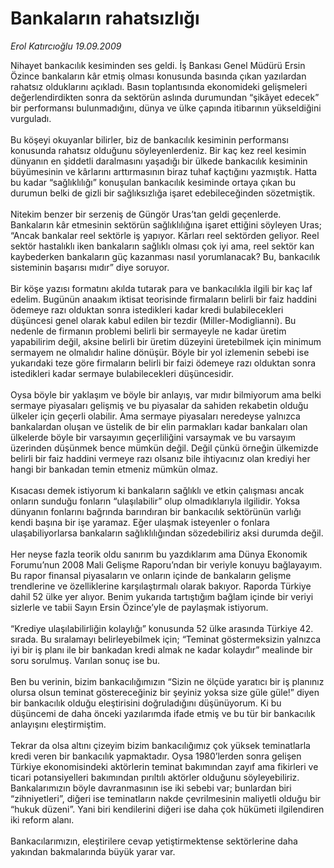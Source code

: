 # Bankaların rahatsızlığı

*Erol Katırcıoğlu 19.09.2009*

<div class="taraf_structure_2col_1zq">
<div class="margen_n">



 <p>Nihayet bankacılık kesiminden ses geldi. İş Bankası Genel Müdürü Ersin Özince bankaların kâr etmiş olması konusunda basında çıkan yazılardan rahatsız olduklarını açıkladı. Basın toplantısında ekonomideki gelişmeleri değerlendirdikten sonra da sektörün aslında durumundan “şikâyet edecek” bir performansı bulunmadığını, dünya ve ülke çapında itibarının yükseldiğini vurguladı. <br/><br/>Bu köşeyi okuyanlar bilirler, biz de bankacılık kesiminin performansı konusunda rahatsız olduğunu söyleyenlerdeniz. Bir kaç kez reel kesimin dünyanın en şiddetli daralmasını yaşadığı bir ülkede bankacılık kesiminin büyümesinin ve kârlarını arttırmasının biraz tuhaf kaçtığını yazmıştık. Hatta bu kadar “sağlıklılığı” konuşulan bankacılık kesiminde ortaya çıkan bu durumun belki de gizli bir sağlıksızlığa işaret edebileceğinden sözetmiştik. <br/><br/>Nitekim benzer bir serzeniş de Güngör Uras’tan geldi geçenlerde. Bankaların kâr etmesinin sektörün sağlıklılığına işaret ettiğini söyleyen Uras; “Ancak bankalar reel sektörle iş yapıyor. Kârları reel sektörden geliyor. Reel sektör hastalıklı iken bankaların sağlıklı olması çok iyi ama, reel sektör kan kaybederken bankaların güç kazanması nasıl yorumlanacak? Bu, bankacılık sisteminin başarısı mıdır” diye soruyor. <br/><br/>Bir köşe yazısı formatını akılda tutarak para ve bankacılıkla ilgili bir kaç laf edelim. Bugünün anaakım iktisat teorisinde firmaların belirli bir faiz haddini ödemeye razı olduktan sonra istedikleri kadar kredi bulabilecekleri düşüncesi genel olarak kabul edilen bir tezdir (Miller-Modiglianni). Bu nedenle de firmanın problemi belirli bir sermayeyle ne kadar üretim yapabilirim değil, aksine belirli bir üretim düzeyini üretebilmek için minimum sermayem ne olmalıdır haline dönüşür. Böyle bir yol izlemenin sebebi ise yukarıdaki teze göre firmaların belirli bir faizi ödemeye razı olduktan sonra istedikleri kadar sermaye bulabilecekleri düşüncesidir. <br/><br/>Oysa böyle bir yaklaşım ve böyle bir anlayış, var mıdır bilmiyorum ama belki sermaye piyasaları gelişmiş ve bu piyasalar da sahiden rekabetin olduğu ülkeler için geçerli olabilir. Ama sermaye piyasaları neredeyse yalnızca bankalardan oluşan ve üstelik de bir elin parmakları kadar bankaları olan ülkelerde böyle bir varsayımın geçerliliğini varsaymak ve bu varsayım üzerinden düşünmek bence mümkün değil. Değil çünkü örneğin ülkemizde belirli bir faiz haddini vermeye razı olsanız bile ihtiyacınız olan krediyi her hangi bir bankadan temin etmeniz mümkün olmaz. <br/><br/>Kısacası demek istiyorum ki bankaların sağlıklı ve etkin çalışması ancak onların sunduğu fonların “ulaşılabilir” olup olmadıklarıyla ilgilidir. Yoksa dünyanın fonlarını bağrında barındıran bir bankacılık sektörünün varlığı kendi başına bir işe yaramaz. Eğer ulaşmak isteyenler o fonlara ulaşabiliyorlarsa bankaların sağlıklılığından sözedebiliriz aksi durumda değil. <br/><br/>Her neyse fazla teorik oldu sanırım bu yazdıklarım ama Dünya Ekonomik Forumu’nun 2008 Mali Gelişme Raporu’ndan bir veriyle konuyu bağlayayım. Bu rapor finansal piyasaların ve onların içinde de bankaların gelişme trendlerine ve özelliklerine karşılaştırmalı olarak bakıyor. Raporda Türkiye dahil 52 ülke yer alıyor. Benim yukarıda tartıştığım bağlam içinde bir veriyi sizlerle ve tabii Sayın Ersin Özince’yle de paylaşmak istiyorum. <br/><br/>“Krediye ulaşılabilirliğin kolaylığı” konusunda 52 ülke arasında Türkiye 42. sırada. Bu sıralamayı belirleyebilmek için; “Teminat göstermeksizin yalnızca iyi bir iş planı ile bir bankadan kredi almak ne kadar kolaydır” mealinde bir soru sorulmuş. Varılan sonuç ise bu. <br/><br/>Ben bu verinin, bizim bankacılığımızın “Sizin ne ölçüde yaratıcı bir iş planınız olursa olsun teminat göstereceğiniz bir şeyiniz yoksa size güle güle!” diyen bir bankacılık olduğu eleştirisini doğruladığını düşünüyorum. Ki bu düşüncemi de daha önceki yazılarımda ifade etmiş ve bu tür bir bankacılık anlayışını eleştirmiştim. <br/><br/>Tekrar da olsa altını çizeyim bizim bankacılığımız çok yüksek teminatlarla kredi veren bir bankacılık yapmaktadır. Oysa 1980’lerden sonra gelişen Türkiye ekonomisindeki aktörlerin teminat bakımından zayıf ama fikirleri ve ticari potansiyelleri bakımından pırıltılı aktörler olduğunu söyleyebiliriz. Bankalarımızın böyle davranmasının ise iki sebebi var; bunlardan biri “zihniyetleri”, diğeri ise teminatların nakde çevrilmesinin maliyetli olduğu bir “hukuk düzeni”. Yani biri kendilerini diğeri ise daha çok hükümeti ilgilendiren iki reform alanı. <br/><br/>Bankacılarımızın, eleştirilere cevap yetiştirmektense sektörlerine daha yakından bakmalarında büyük yarar var.</p>
<br/>
<br/>
<br/>



<br/>


<div id="taraf_not">
</div>

</div>


</div>
